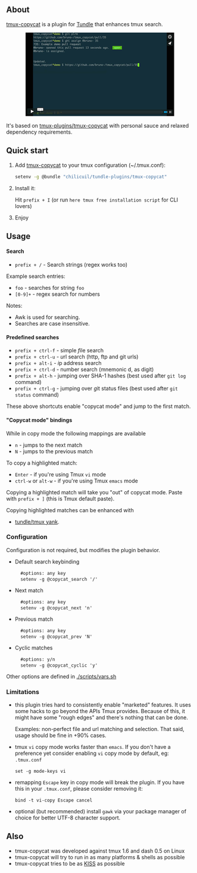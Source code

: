 ## About

[tmux-copycat](https://github.com/chilicuil/tundle-plugins/tree/master/tmux-copycat) is a plugin for [Tundle](https://github.com/chilicuil/tundle) that enhances tmux search.

<p align="center">
<a href="https://vimeo.com/101867689" target="_blank"><img src="./img/screencast_img.png" alt="tmux-copycat video"/></a>
</p>

It's based on [tmux-plugins/tmux-copycat](https://github.com/tmux-plugins/tmux-copycat) with personal sauce and relaxed dependency requirements.

## Quick start

1. Add [tmux-copycat](https://github.com/chilicuil/tundle-plugins/tree/master/tmux-copycat) to your tmux configuration (~/.tmux.conf):

   ```sh
   setenv -g @bundle "chilicuil/tundle-plugins/tmux-copycat"
   ```

2. Install it:

   Hit `prefix + I` (or run `here tmux free installation script` for CLI lovers)

3. Enjoy

## Usage

#### Search

* `prefix + /` - Search strings (regex works too)

Example search entries:

* `foo` - searches for string `foo`
* `[0-9]+` - regex search for numbers

Notes:

* Awk is used for searching.
* Searches are case insensitive.

#### Predefined searches

* `prefix + ctrl-f` - simple *f*ile search
* `prefix + ctrl-u` - *u*rl search (http, ftp and git urls)
* `prefix + alt-i` - *i*p address search
* `prefix + ctrl-d` - number search (mnemonic d, as digit)
* `prefix + alt-h` - jumping over SHA-1 hashes (best used after `git log` command)
* `prefix + ctrl-g` - jumping over *g*it status files (best used after `git status` command)

These above shortcuts enable "copycat mode" and jump to the first match.

#### "Copycat mode" bindings

While in copy mode the following mappings are available

* `n` - jumps to the next match
* `N` - jumps to the previous match

To copy a highlighted match:

* `Enter` - if you're using Tmux `vi` mode
* `ctrl-w` or `alt-w` - if you're using Tmux `emacs` mode

Copying a highlighted match will take you "out" of copycat mode. Paste with
`prefix + ]` (this is Tmux default paste).

Copying highlighted matches can be enhanced with

* [tundle/tmux yank](https://github.com/chilicuil/tundle-plugins/tree/master/tmux-yank).

### Configuration

Configuration is not required, but modifies the plugin behavior.

* Default search keybinding

        #options: any key
        setenv -g @copycat_search '/'

* Next match

        #options: any key
        setenv -g @copycat_next 'n'

* Previous match

        #options: any key
        setenv -g @copycat_prev 'N'

* Cyclic matches

        #options: y/n
        setenv -g @copycat_cyclic 'y'

Other options are defined in [./scripts/vars.sh](./scripts/vars.sh)

### Limitations

* this plugin tries hard to consistently enable "marketed" features. It uses some
  hacks to go beyond the APIs Tmux provides. Because of this, it might have some
  "rough edges" and there's nothing that can be done.

  Examples: non-perfect file and url matching and selection. That said, usage
  should be fine in +90% cases.

* tmux `vi` copy mode works faster than `emacs`. If you don't have a preference
  yet consider enabling `vi` copy mode by default, eg: `.tmux.conf`

      set -g mode-keys vi

* remapping `Escape` key in copy mode will break the plugin. If you have this
  in your `.tmux.conf`, please consider removing it:

      bind -t vi-copy Escape cancel

* optional (but recommended) install `gawk` via your package manager of choice
for better UTF-8 character support.

## Also

* tmux-copycat was developed against tmux 1.6 and dash 0.5 on Linux
* tmux-copycat will try to run in as many platforms & shells as possible
* tmux-copycat tries to be as [KISS](http://en.wikipedia.org/wiki/KISS_principle) as possible
